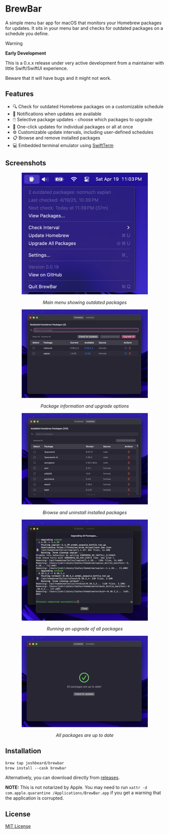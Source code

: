 # BrewBar

A simple menu bar app for macOS that monitors your Homebrew packages for
updates. It sits in your menu bar and checks for outdated packages on a schedule
you define.

> [!WARNING]
> **Early Development**
>
> This is a 0.x.x release under very active development from a maintainer with
> little Swift/SwiftUI experience.
>
> Beware that it will have bugs and it might not work.

## Features

- 🔍 Check for outdated Homebrew packages on a customizable schedule
- 🔔 Notifications when updates are available
- 🖱️ Selective package updates - choose which packages to upgrade
- 🚀 One-click updates for individual packages or all at once
- ⚙️ Customizable update intervals, including user-defined schedules
- 📋 Browse and remove installed packages
- 💻 Embedded terminal emulator using [SwiftTerm](https://github.com/migueldeicaza/SwiftTerm)

## Screenshots

<div align="center">
  <img src=".github/readme/optimized/1.png" alt="Main menu" width="400"/>
  <p><em>Main menu showing outdated packages</em></p>

  <img src=".github/readme/optimized/2.png" alt="Package details" width="400"/>
  <p><em>Package information and upgrade options</em></p>

  <img src=".github/readme/optimized/3.png" alt="Browse installed packages" width="400"/>
  <p><em>Browse and uninstall installed packages</em></p>

  <img src=".github/readme/optimized/4.png" alt="Running an upgrade" width="400"/>
  <p><em>Running an upgrade of all packages</em></p>

  <img src=".github/readme/optimized/5.png" alt="All packages are up to date" width="400"/>
  <p><em>All packages are up to date</em></p>
</div>

## Installation

```shell
brew tap joshbeard/brewbar
brew install --cask brewbar
```

Alternatively, you can download directly from [releases](https://github.com/joshbeard/BrewBar/releases).

**NOTE:** This is not notarized by Apple. You may need to run `xattr -d com.apple.quarantine /Applications/BrewBar.app` if you get a warning that the application is corrupted.

## License

[MIT License](LICENSE)
